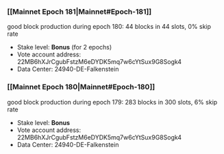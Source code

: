 ### [[Mainnet Epoch 181|Mainnet#Epoch-181]]
good block production during epoch 180: 44 blocks in 44 slots, 0% skip rate
* Stake level: **Bonus** (for 2 epochs)
* Vote account address: 22MB6hXJrCgubFstzM6eDYDK5mq7w6cYtSux9G8Sogk4
* Data Center: 24940-DE-Falkenstein
### [[Mainnet Epoch 180|Mainnet#Epoch-180]]
good block production during epoch 179: 283 blocks in 300 slots, 6% skip rate
* Stake level: **Bonus**
* Vote account address: 22MB6hXJrCgubFstzM6eDYDK5mq7w6cYtSux9G8Sogk4
* Data Center: 24940-DE-Falkenstein